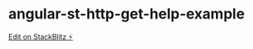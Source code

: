 # angular-st-http-get-help-example

[Edit on StackBlitz ⚡️](https://stackblitz.com/edit/angular-st-http-get-help-example)